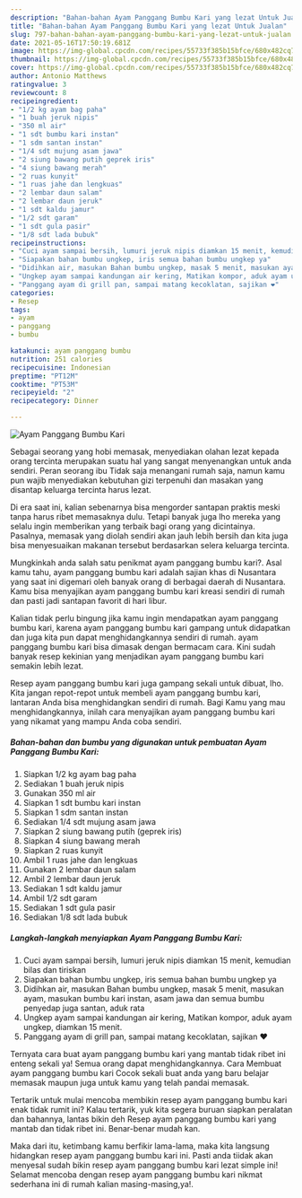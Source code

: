 ```yaml
---
description: "Bahan-bahan Ayam Panggang Bumbu Kari yang lezat Untuk Jualan"
title: "Bahan-bahan Ayam Panggang Bumbu Kari yang lezat Untuk Jualan"
slug: 797-bahan-bahan-ayam-panggang-bumbu-kari-yang-lezat-untuk-jualan
date: 2021-05-16T17:50:19.681Z
image: https://img-global.cpcdn.com/recipes/55733f385b15bfce/680x482cq70/ayam-panggang-bumbu-kari-foto-resep-utama.jpg
thumbnail: https://img-global.cpcdn.com/recipes/55733f385b15bfce/680x482cq70/ayam-panggang-bumbu-kari-foto-resep-utama.jpg
cover: https://img-global.cpcdn.com/recipes/55733f385b15bfce/680x482cq70/ayam-panggang-bumbu-kari-foto-resep-utama.jpg
author: Antonio Matthews
ratingvalue: 3
reviewcount: 8
recipeingredient:
- "1/2 kg ayam bag paha"
- "1 buah jeruk nipis"
- "350 ml air"
- "1 sdt bumbu kari instan"
- "1 sdm santan instan"
- "1/4 sdt mujung asam jawa"
- "2 siung bawang putih geprek iris"
- "4 siung bawang merah"
- "2 ruas kunyit"
- "1 ruas jahe dan lengkuas"
- "2 lembar daun salam"
- "2 lembar daun jeruk"
- "1 sdt kaldu jamur"
- "1/2 sdt garam"
- "1 sdt gula pasir"
- "1/8 sdt lada bubuk"
recipeinstructions:
- "Cuci ayam sampai bersih, lumuri jeruk nipis diamkan 15 menit, kemudian bilas dan tiriskan"
- "Siapakan bahan bumbu ungkep, iris semua bahan bumbu ungkep ya"
- "Didihkan air, masukan Bahan bumbu ungkep, masak 5 menit, masukan ayam, masukan bumbu kari instan, asam jawa dan semua bumbu penyedap juga santan, aduk rata"
- "Ungkep ayam sampai kandungan air kering, Matikan kompor, aduk ayam ungkep, diamkan 15 menit."
- "Panggang ayam di grill pan, sampai matang kecoklatan, sajikan ❤️"
categories:
- Resep
tags:
- ayam
- panggang
- bumbu

katakunci: ayam panggang bumbu 
nutrition: 251 calories
recipecuisine: Indonesian
preptime: "PT12M"
cooktime: "PT53M"
recipeyield: "2"
recipecategory: Dinner

---
```



![Ayam Panggang Bumbu Kari](https://img-global.cpcdn.com/recipes/55733f385b15bfce/680x482cq70/ayam-panggang-bumbu-kari-foto-resep-utama.jpg)

Sebagai seorang yang hobi memasak, menyediakan olahan lezat kepada orang tercinta merupakan suatu hal yang sangat menyenangkan untuk anda sendiri. Peran seorang ibu Tidak saja menangani rumah saja, namun kamu pun wajib menyediakan kebutuhan gizi terpenuhi dan masakan yang disantap keluarga tercinta harus lezat.

Di era  saat ini, kalian sebenarnya bisa mengorder santapan praktis meski tanpa harus ribet memasaknya dulu. Tetapi banyak juga lho mereka yang selalu ingin memberikan yang terbaik bagi orang yang dicintainya. Pasalnya, memasak yang diolah sendiri akan jauh lebih bersih dan kita juga bisa menyesuaikan makanan tersebut berdasarkan selera keluarga tercinta. 



Mungkinkah anda salah satu penikmat ayam panggang bumbu kari?. Asal kamu tahu, ayam panggang bumbu kari adalah sajian khas di Nusantara yang saat ini digemari oleh banyak orang di berbagai daerah di Nusantara. Kamu bisa menyajikan ayam panggang bumbu kari kreasi sendiri di rumah dan pasti jadi santapan favorit di hari libur.

Kalian tidak perlu bingung jika kamu ingin mendapatkan ayam panggang bumbu kari, karena ayam panggang bumbu kari gampang untuk didapatkan dan juga kita pun dapat menghidangkannya sendiri di rumah. ayam panggang bumbu kari bisa dimasak dengan bermacam cara. Kini sudah banyak resep kekinian yang menjadikan ayam panggang bumbu kari semakin lebih lezat.

Resep ayam panggang bumbu kari juga gampang sekali untuk dibuat, lho. Kita jangan repot-repot untuk membeli ayam panggang bumbu kari, lantaran Anda bisa menghidangkan sendiri di rumah. Bagi Kamu yang mau menghidangkannya, inilah cara menyajikan ayam panggang bumbu kari yang nikamat yang mampu Anda coba sendiri.

<!--inarticleads1-->

##### Bahan-bahan dan bumbu yang digunakan untuk pembuatan Ayam Panggang Bumbu Kari:

1. Siapkan 1/2 kg ayam bag paha
1. Sediakan 1 buah jeruk nipis
1. Gunakan 350 ml air
1. Siapkan 1 sdt bumbu kari instan
1. Siapkan 1 sdm santan instan
1. Sediakan 1/4 sdt mujung asam jawa
1. Siapkan 2 siung bawang putih (geprek iris)
1. Siapkan 4 siung bawang merah
1. Siapkan 2 ruas kunyit
1. Ambil 1 ruas jahe dan lengkuas
1. Gunakan 2 lembar daun salam
1. Ambil 2 lembar daun jeruk
1. Sediakan 1 sdt kaldu jamur
1. Ambil 1/2 sdt garam
1. Sediakan 1 sdt gula pasir
1. Sediakan 1/8 sdt lada bubuk




<!--inarticleads2-->

##### Langkah-langkah menyiapkan Ayam Panggang Bumbu Kari:

1. Cuci ayam sampai bersih, lumuri jeruk nipis diamkan 15 menit, kemudian bilas dan tiriskan
1. Siapakan bahan bumbu ungkep, iris semua bahan bumbu ungkep ya
1. Didihkan air, masukan Bahan bumbu ungkep, masak 5 menit, masukan ayam, masukan bumbu kari instan, asam jawa dan semua bumbu penyedap juga santan, aduk rata
1. Ungkep ayam sampai kandungan air kering, Matikan kompor, aduk ayam ungkep, diamkan 15 menit.
1. Panggang ayam di grill pan, sampai matang kecoklatan, sajikan ❤️




Ternyata cara buat ayam panggang bumbu kari yang mantab tidak ribet ini enteng sekali ya! Semua orang dapat menghidangkannya. Cara Membuat ayam panggang bumbu kari Cocok sekali buat anda yang baru belajar memasak maupun juga untuk kamu yang telah pandai memasak.

Tertarik untuk mulai mencoba membikin resep ayam panggang bumbu kari enak tidak rumit ini? Kalau tertarik, yuk kita segera buruan siapkan peralatan dan bahannya, lantas bikin deh Resep ayam panggang bumbu kari yang mantab dan tidak ribet ini. Benar-benar mudah kan. 

Maka dari itu, ketimbang kamu berfikir lama-lama, maka kita langsung hidangkan resep ayam panggang bumbu kari ini. Pasti anda tiidak akan menyesal sudah bikin resep ayam panggang bumbu kari lezat simple ini! Selamat mencoba dengan resep ayam panggang bumbu kari nikmat sederhana ini di rumah kalian masing-masing,ya!.

